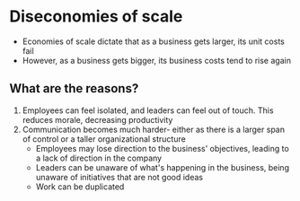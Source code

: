# Diseconomies of scale

- Economies of scale dictate that as a business gets larger, its unit costs fail
- However, as a business gets bigger, its business costs tend to rise again

## What are the reasons?

1. Employees can feel isolated, and leaders can feel out of touch. This reduces
   morale, decreasing productivity
2. Communication becomes much harder- either as there is a larger span of
   control or a taller organizational structure
   - Employees may lose direction to the business' objectives, leading to a lack
     of direction in the company
   - Leaders can be unaware of what's happening in the business, being unaware
     of initiatives that are not good ideas
   - Work can be duplicated
